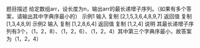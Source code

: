 题目描述
给定数组arr，设长度为n，输出arr的最长递增子序列。（如果有多个答案，请输出其中字典序最小的）
示例1
输入
复制
[2,1,5,3,6,4,8,9,7]
返回值
复制
[1,3,4,8,9]
示例2
输入
复制
[1,2,8,6,4]
返回值
复制
[1,2,4]
说明
其最长递增子序列有3个，（1，2，8）、（1，2，6）、（1，2，4）其中第三个字典序最小，故答案为（1，2，4）